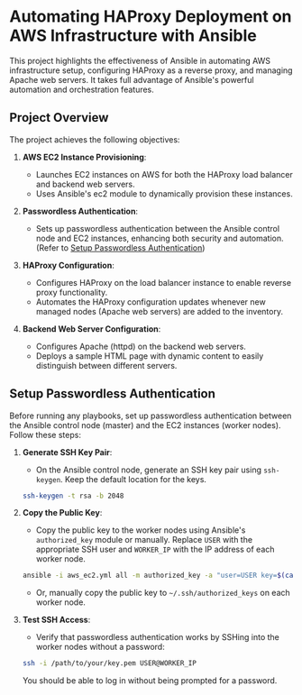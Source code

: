 # Automating HAProxy Deployment on AWS Infrastructure with Ansible

This project highlights the effectiveness of Ansible in automating AWS infrastructure setup, configuring HAProxy as a reverse proxy, and managing Apache web servers. It takes full advantage of Ansible's powerful automation and orchestration features.

## Project Overview

The project achieves the following objectives:

1. **AWS EC2 Instance Provisioning**:
   - Launches EC2 instances on AWS for both the HAProxy load balancer and backend web servers.
   - Uses Ansible's ec2 module to dynamically provision these instances.

2. **Passwordless Authentication**:
   - Sets up passwordless authentication between the Ansible control node and EC2 instances, enhancing both security and automation. (Refer to [Setup Passwordless Authentication](#setup-passwordless-authentication))

3. **HAProxy Configuration**:
   - Configures HAProxy on the load balancer instance to enable reverse proxy functionality.
   - Automates the HAProxy configuration updates whenever new managed nodes (Apache web servers) are added to the inventory.

4. **Backend Web Server Configuration**:
   - Configures Apache (httpd) on the backend web servers.
   - Deploys a sample HTML page with dynamic content to easily distinguish between different servers.

## Setup Passwordless Authentication

Before running any playbooks, set up passwordless authentication between the Ansible control node (master) and the EC2 instances (worker nodes). Follow these steps:

1. **Generate SSH Key Pair**:
   - On the Ansible control node, generate an SSH key pair using `ssh-keygen`. Keep the default location for the keys.

   ```bash
   ssh-keygen -t rsa -b 2048
   ```

2. **Copy the Public Key**:
   - Copy the public key to the worker nodes using Ansible's `authorized_key` module or manually. Replace `USER` with the appropriate SSH user and `WORKER_IP` with the IP address of each worker node.

   ```bash
   ansible -i aws_ec2.yml all -m authorized_key -a "user=USER key=$(cat ~/.ssh/id_rsa.pub)" --private-key=/path/to/your/key.pem
   ```

   - Or, manually copy the public key to `~/.ssh/authorized_keys` on each worker node.

3. **Test SSH Access**:
   - Verify that passwordless authentication works by SSHing into the worker nodes without a password:

   ```bash
   ssh -i /path/to/your/key.pem USER@WORKER_IP
   ```

   You should be able to log in without being prompted for a password.

